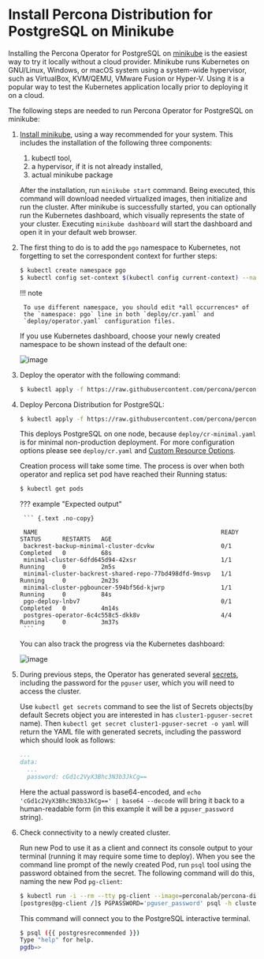 # Install Percona Distribution for PostgreSQL on Minikube

Installing the Percona Operator for PostgreSQL on [minikube](https://github.com/kubernetes/minikube)
is the easiest way to try it locally without a cloud provider. Minikube runs
Kubernetes on GNU/Linux, Windows, or macOS system using a system-wide
hypervisor, such as VirtualBox, KVM/QEMU, VMware Fusion or Hyper-V. Using it is
a popular way to test the Kubernetes application locally prior to deploying it
on a cloud.

The following steps are needed to run Percona Operator for PostgreSQL on
minikube:

1. [Install minikube](https://kubernetes.io/docs/tasks/tools/install-minikube/),
using a way recommended for your system. This includes the installation of
the following three components:

    1. kubectl tool,
    2. a hypervisor, if it is not already installed,
    3. actual minikube package

    After the installation, run `minikube start` command. Being executed,
    this command will download needed virtualized images, then initialize and run
    the cluster. After minikube is successfully started, you can optionally run
    the Kubernetes dashboard, which visually represents the state of your cluster.
    Executing `minikube dashboard` will start the dashboard and open it in your
    default web browser.

2. The first thing to do is to add the `pgo` namespace to Kubernetes,
    not forgetting to set the correspondent context for further steps:

    ``` {.bash data-prompt="$" }
    $ kubectl create namespace pgo
    $ kubectl config set-context $(kubectl config current-context) --namespace=pgo
    ```

    !!! note

        To use different namespace, you should edit *all occurrences* of
        the `namespace: pgo` line in both `deploy/cr.yaml` and
        `deploy/operator.yaml` configuration files.

    If you use Kubernetes dashboard, choose your newly created namespace to be
    shown instead of the default one:

    ![image](assets/images/minikube-ns.svg)

3. Deploy the operator with the following command:

    ``` {.bash data-prompt="$" }
    $ kubectl apply -f https://raw.githubusercontent.com/percona/percona-postgresql-operator/v{{ release }}/deploy/operator.yaml
    ```

4. Deploy Percona Distribution for PostgreSQL:

    ``` {.bash data-prompt="$" }
    $ kubectl apply -f https://raw.githubusercontent.com/percona/percona-postgresql-operator/v{{ release }}/deploy/cr-minimal.yaml
    ```

    This deploys PostgreSQL on one node, because `deploy/cr-minimal.yaml` is
    for minimal non-production deployment. For more configuration options please
    see `deploy/cr.yaml` and [Custom Resource Options](operator.md#operator-custom-resource-options).

    Creation process will take some time. The process is over when both
    operator and replica set pod have reached their Running status:

    ``` {.bash data-prompt="$" }
    $ kubectl get pods
    ```
    ??? example "Expected output"

        ``` {.text .no-copy}
        
        NAME                                                    READY   STATUS      RESTARTS   AGE
        backrest-backup-minimal-cluster-dcvkw                   0/1     Completed   0          68s
        minimal-cluster-6dfd645d94-42xsr                        1/1     Running     0          2m5s
        minimal-cluster-backrest-shared-repo-77bd498dfd-9msvp   1/1     Running     0          2m23s
        minimal-cluster-pgbouncer-594bf56d-kjwrp                1/1     Running     0          84s
        pgo-deploy-lnbv7                                        0/1     Completed   0          4m14s
        postgres-operator-6c4c558c5-dkk8v                       4/4     Running     0          3m37s
        ```

    You can also track the progress via the Kubernetes dashboard:

    ![image](assets/images/minikube-pods.svg)

5. During previous steps, the Operator has generated several [secrets](https://kubernetes.io/docs/concepts/configuration/secret/),
    including the password for the `pguser` user, which you will need to access
    the cluster.

    Use `kubectl get secrets` command to see the list of Secrets objects(by
    default Secrets object you are interested in has `cluster1-pguser-secret`
    name). Then `kubectl get secret cluster1-pguser-secret -o yaml` will return
    the YAML file with generated secrets, including the password which should
    look as follows:

    ```yaml
    ...
    data:
      ...
      password: cGd1c2VyX3Bhc3N3b3JkCg==
    ```

    Here the actual password is base64-encoded, and
    `echo 'cGd1c2VyX3Bhc3N3b3JkCg==' | base64 --decode` will bring it back to
    a human-readable form (in this example it will be a `pguser_password`
    string).

6. Check connectivity to a newly created cluster.

    Run new Pod to use it as a client and connect its console output to your
    terminal (running it may require some time to deploy). When you see the
    command line prompt of the newly created Pod, run `psql` tool using the
    password obtained from the secret. The following command will do this,
    naming the new Pod `pg-client`:

    ``` {.bash data-prompt="$" data-prompt-second="[postgres@pg-client /]$"}
    $ kubectl run -i --rm --tty pg-client --image=perconalab/percona-distribution-postgresql:{{ postgresrecommended }} --restart=Never -- bash -il
    [postgres@pg-client /]$ PGPASSWORD='pguser_password' psql -h cluster1-pgbouncer -p 5432 -U pguser pgdb
    ```

    This command will connect you to the  PostgreSQL interactive terminal.

    ``` {.bash data-prompt="$" data-prompt-second="pgdb=>"}
    $ psql ({{ postgresrecommended }})
    Type "help" for help.
    pgdb=>
    ```
